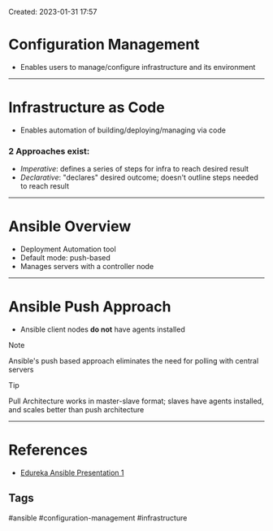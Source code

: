 Created: 2023-01-31 17:57
# Configuration Management
- Enables users to manage/configure infrastructure and its environment
---
# Infrastructure as Code
- Enables automation of building/deploying/managing via code
### 2 Approaches exist:
- _Imperative_: defines a series of steps for infra to reach desired result
- _Declarative_: "declares" desired outcome; doesn't outline steps needed to reach result
___
# Ansible Overview
 - Deployment Automation tool
 - Default mode: push-based
 - Manages servers with a controller node
---
# Ansible Push Approach
- Ansible client nodes **do not** have agents installed
>[!NOTE]
Ansible's push based approach eliminates the need for polling with central servers

>[!TIP]
> Pull Architecture works in master-slave format; slaves have agents installed, and scales better than push architecture

---

# References
- [Edureka Ansible Presentation 1](https://learning.edureka.co/classroom/presentation/1483/12387/1479293?tab=CourseContent)

## Tags
#ansible
#configuration-management
#infrastructure